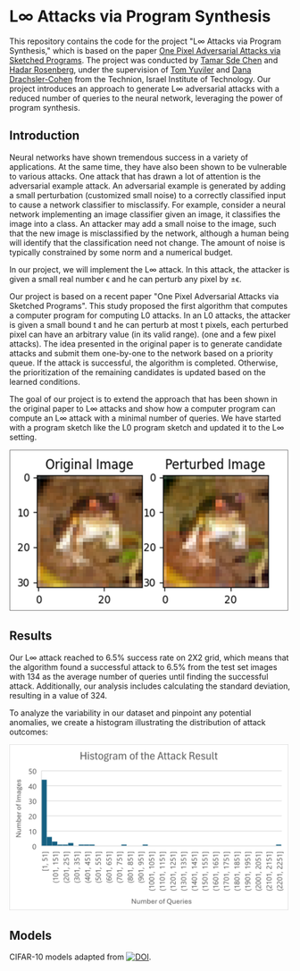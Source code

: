 # L∞ Attacks via Program Synthesis
This repository contains the code for the project "L∞ Attacks via Program Synthesis," which is based on the paper [One Pixel Adversarial Attacks via Sketched Programs](https://dl.acm.org/doi/pdf/10.1145/3591301). The project was conducted by [Tamar Sde Chen](https://github.com/TamarSdeChen) and [Hadar Rosenberg](https://github.com/HadarRosenberg), under the supervision of [Tom Yuviler](https://tomyuviler.github.io/) and [Dana Drachsler-Cohen](https://ddana.net.technion.ac.il/) from the Technion, Israel Institute of Technology.
Our project introduces an approach to generate L∞ adversarial attacks with a reduced number of queries to the neural network, leveraging the power of program synthesis.

## Introduction
Neural networks have shown tremendous success in a variety of applications. At the same time, they have also been shown to be vulnerable to various attacks. One attack that has drawn a lot of attention is the adversarial example attack.
An adversarial example is generated by adding a small perturbation (customized small noise) to a correctly classified input to cause a network classifier to misclassify. For example, consider a neural network implementing an image classifier given an image, it classifies the image into a class. An attacker may add a small noise to the image, such that the new image is misclassified by the network, although a human being will identify that the classification need not change. The amount of noise is typically constrained by some norm and a numerical budget.

In our project, we will implement the L∞ attack. In this attack, the attacker is given a small real number ϵ and he can perturb any pixel by ±ϵ. 

Our project is based on a recent paper "One Pixel Adversarial Attacks via Sketched Programs". This study proposed the first algorithm that computes a computer program for computing L0 attacks. In an L0 attacks, the attacker is given a small bound t and he can perturb at most t pixels, each perturbed pixel can have an arbitrary value (in its valid range).
(one and a few pixel attacks). The idea presented in the original paper is to generate candidate attacks and submit them one-by-one to the network based on a priority queue. If the attack is successful, the algorithm is completed. Otherwise, the prioritization of the remaining candidates is updated based on the learned conditions. 

The goal of our project is to extend the approach that has been shown in the original paper to L∞ attacks and show how a computer program can compute an L∞ attack with a minimal number of queries. We have started with a program sketch like the L0 program sketch and updated it to the L∞ setting.

<img src="beforeandafter.png" alt="Example Image" width="500"/>

## Results
Our L∞ attack reached to 6.5% success rate on 2X2 grid, which means that the algorithm found a successful attack to 6.5% from the test set images with 134 as the average number of queries until finding the successful attack.
Additionally, our analysis includes calculating the standard deviation, resulting in a value of 324.

To analyze the variability in our dataset and pinpoint any potential anomalies, we create a histogram illustrating the distribution of attack outcomes:

<img src="histogram.png" alt="Example Image" width="500"/>

## Models
CIFAR-10 models adapted from [![DOI](https://zenodo.org/badge/doi/10.5281/zenodo.4431043.svg)](http://dx.doi.org/10.5281/zenodo.4431043). 
